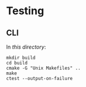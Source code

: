 # Testing

## CLI

In *this directory*:

```
mkdir build
cd build
cmake -G "Unix Makefiles" ..
make
ctest --output-on-failure
```
